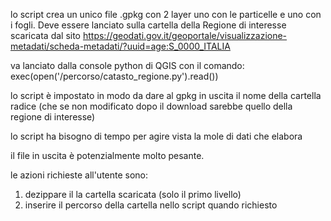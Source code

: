 lo script crea un unico file .gpkg con 2 layer uno con le particelle e uno con i fogli. Deve essere lanciato sulla cartella della Regione di interesse scaricata dal sito https://geodati.gov.it/geoportale/visualizzazione-metadati/scheda-metadati/?uuid=age:S_0000_ITALIA 

va lanciato dalla console python di QGIS con il comando:
exec(open('/percorso/catasto_regione.py').read())

lo script è impostato in modo da dare al gpkg in uscita il nome della cartella radice (che se non modificato dopo il download sarebbe quello della regione di interesse)

lo script ha bisogno di tempo per agire vista la mole di dati che elabora

il file in uscita è potenzialmente molto pesante.

le azioni richieste all'utente sono: 
1) dezippare il la cartella scaricata (solo il primo livello)
2) inserire il percorso della cartella nello script quando richiesto
